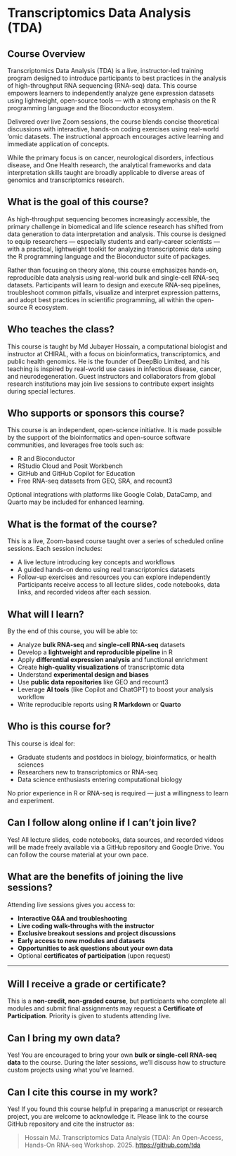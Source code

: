 # Transcriptomics Data Analysis (TDA)

## Course Overview
Transcriptomics Data Analysis (TDA) is a live, instructor-led training program designed to introduce participants to best practices in the analysis of high-throughput RNA sequencing (RNA-seq) data. This course empowers learners to independently analyze gene expression datasets using lightweight, open-source tools — with a strong emphasis on the R programming language and the Bioconductor ecosystem.

Delivered over live Zoom sessions, the course blends concise theoretical discussions with interactive, hands-on coding exercises using real-world ‘omic datasets. The instructional approach encourages active learning and immediate application of concepts.

While the primary focus is on cancer, neurological disorders, infectious disease, and One Health research, the analytical frameworks and data interpretation skills taught are broadly applicable to diverse areas of genomics and transcriptomics research.

## What is the goal of this course?
As high-throughput sequencing becomes increasingly accessible, the primary challenge in biomedical and life science research has shifted from data generation to data interpretation and analysis. This course is designed to equip researchers — especially students and early-career scientists — with a practical, lightweight toolkit for analyzing transcriptomic data using the R programming language and the Bioconductor suite of packages.

Rather than focusing on theory alone, this course emphasizes hands-on, reproducible data analysis using real-world bulk and single-cell RNA-seq datasets. Participants will learn to design and execute RNA-seq pipelines, troubleshoot common pitfalls, visualize and interpret expression patterns, and adopt best practices in scientific programming, all within the open-source R ecosystem.

## Who teaches the class?
This course is taught by Md Jubayer Hossain, a computational biologist and instructor at CHIRAL, with a focus on bioinformatics, transcriptomics, and public health genomics. He is the founder of DeepBio Limited, and his teaching is inspired by real-world use cases in infectious disease, cancer, and neurodegeneration. Guest instructors and collaborators from global research institutions may join live sessions to contribute expert insights during special lectures.

## Who supports or sponsors this course?
This course is an independent, open-science initiative. It is made possible by the support of the bioinformatics and open-source software communities, and leverages free tools such as:

- R and Bioconductor
- RStudio Cloud and Posit Workbench
- GitHub and GitHub Copilot for Education
- Free RNA-seq datasets from GEO, SRA, and recount3
  
Optional integrations with platforms like Google Colab, DataCamp, and Quarto may be included for enhanced learning. 

## What is the format of the course?
This is a live, Zoom-based course taught over a series of scheduled online sessions. Each session includes:

- A live lecture introducing key concepts and workflows
- A guided hands-on demo using real transcriptomics datasets
- Follow-up exercises and resources you can explore independently
Participants receive access to all lecture slides, code notebooks, data links, and recorded videos after each session.

## What will I learn?
By the end of this course, you will be able to:

- Analyze **bulk RNA-seq** and **single-cell RNA-seq** datasets  
- Develop a **lightweight and reproducible pipeline** in R  
- Apply **differential expression analysis** and functional enrichment  
- Create **high-quality visualizations** of transcriptomic data  
- Understand **experimental design and biases**  
- Use **public data repositories** like GEO and recount3  
- Leverage **AI tools** (like Copilot and ChatGPT) to boost your analysis workflow  
- Write reproducible reports using **R Markdown** or **Quarto**

  
## Who is this course for?
This course is ideal for:

- Graduate students and postdocs in biology, bioinformatics, or health sciences  
- Researchers new to transcriptomics or RNA-seq  
- Data science enthusiasts entering computational biology  

No prior experience in R or RNA-seq is required — just a willingness to learn and experiment.

## Can I follow along online if I can’t join live?

Yes! All lecture slides, code notebooks, data sources, and recorded videos will be made freely available via a GitHub repository and Google Drive. You can follow the course material at your own pace.

## What are the benefits of joining the live sessions?

Attending live sessions gives you access to:

- **Interactive Q&A and troubleshooting**  
- **Live coding walk-throughs with the instructor**  
- **Exclusive breakout sessions and project discussions**  
- **Early access to new modules and datasets**  
- **Opportunities to ask questions about your own data**  
- Optional **certificates of participation** (upon request)

---

## Will I receive a grade or certificate?

This is a **non-credit, non-graded course**, but participants who complete all modules and submit final assignments may request a **Certificate of Participation**. Priority is given to students attending live.

## Can I bring my own data?

Yes! You are encouraged to bring your own **bulk or single-cell RNA-seq data** to the course. During the later sessions, we’ll discuss how to structure custom projects using what you’ve learned.

## Can I cite this course in my work?

Yes! If you found this course helpful in preparing a manuscript or research project, you are welcome to acknowledge it. Please link to the course GitHub repository and cite the instructor as:

> Hossain MJ. Transcriptomics Data Analysis (TDA): An Open-Access, Hands-On RNA-seq Workshop. 2025. https://github.com/tda 



